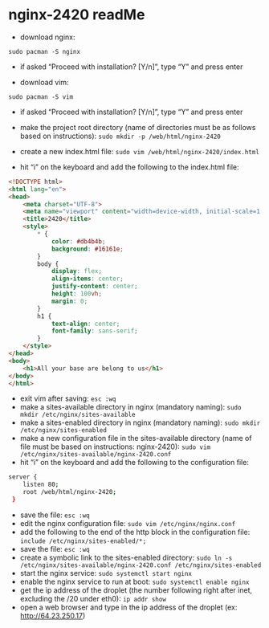 
# nginx-2420 readMe

- download nginx: 

`sudo pacman -S nginx`

- if asked “Proceed with installation? [Y/n]”, type “Y” and press enter 

- download vim:

`sudo pacman -S vim`

- if asked “Proceed with installation? [Y/n]”, type “Y” and press enter 

- make the project root directory (name of directories must be as follows based on instructions):
`sudo mkdir -p /web/html/nginx-2420` 

- create a new index.html file: 
`sudo vim /web/html/nginx-2420/index.html`

- hit “i” on the keyboard and add the following to the index.html file:
```html
<!DOCTYPE html>
<html lang="en">
<head>
    <meta charset="UTF-8">
    <meta name="viewport" content="width=device-width, initial-scale=1.0">
    <title>2420</title>
    <style>
        * {
            color: #db4b4b;
            background: #16161e;
        }
        body {
            display: flex;
            align-items: center;
            justify-content: center;
            height: 100vh;
            margin: 0;
        }
        h1 {
            text-align: center;
            font-family: sans-serif;
        }
    </style>
</head>
<body>
    <h1>All your base are belong to us</h1>
</body>
</html>
```

- exit vim after saving: `esc :wq`
- make a sites-available directory in nginx (mandatory naming):
`sudo mkdir /etc/nginx/sites-available`
- make a sites-enabled directory in nginx (mandatory naming):
`sudo mkdir /etc/nginx/sites-enabled`
-  make a new configuration file in the sites-available directory (name of file must be based on instructions: nginx-2420):
`sudo vim /etc/nginx/sites-available/nginx-2420.conf`
-  hit “i” on the keyboard and add the following to the
configuration file:
```bash 
server { 
    listen 80; 
    root /web/html/nginx-2420;
 }
 ```
- save the file: `esc :wq`
- edit the nginx configuration file:
`sudo vim /etc/nginx/nginx.conf`
-  add the following to the end of the http block in the
configuration file:
`include /etc/nginx/sites-enabled/*;`
- save the file: `esc :wq`
- create a symbolic link to the sites-enabled directory:
`sudo ln -s /etc/nginx/sites-available/nginx-2420.conf /etc/nginx/sites-enabled`
-  start the nginx service:
`sudo systemctl start nginx`
- enable the nginx service to run at boot:
`sudo systemctl enable nginx`
-  get the ip address of the droplet (the number following right
after inet, excluding the /20 under eth0):
`ip addr show`
-  open a web browser and type in the ip address of the droplet (ex:
http://64.23.250.17)
